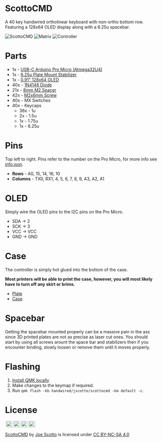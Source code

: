 # ScottoCMD

A 40 key handwired ortholinear keyboard with non-ortho bottom row. Featuring a 128x64 OLED display along with a 6.25u spacebar.

![ScottoCMD](https://user-images.githubusercontent.com/8194147/192900299-f6227d48-331e-4243-8184-eb7e63fac02b.jpg)
![Matrix](https://user-images.githubusercontent.com/8194147/192598876-0521d841-e5e0-4e4a-975f-8156c5917028.jpg)
![Controller](https://user-images.githubusercontent.com/8194147/192900307-a9fc8015-165d-48b0-b433-a629eb0b82c7.jpg)

# Parts

-   1x - [USB-C Arduino Pro Micro (Atmega32U4)](https://amzn.to/3UKt0MH)
-   1x - [6.25u Plate Mount Stabilizer](https://amzn.to/3xUEvHz)
-   1x - [0.91" 128x64 OLED](https://amzn.to/3dLG2ZU)
-   40x - [1N4148 Diode](https://amzn.to/3DMbQZ5)
-   21x - [8mm M2 Spacer](https://amzn.to/3r1xdxO)
-   42x - [M2x6mm Screw](https://amzn.to/3r1xdxO)
-   40x - MX Switches
-   40x - Keycaps
    -   36x - 1u
    -   2x - 1.5u
    -   1x - 1.75u
    -   1x - 6.25u

# Pins

Top left to right. Pins refer to the number on the Pro Micro, for more info see [info.json](QMK/info.json).

-   **Rows** - A0, 15, 14, 16, 10
-   **Columns** - TX0, RX1, 4, 5, 6, 7, 8, 9, A3, A2, A1

# OLED

Simply wire the OLED pins to the I2C pins on the Pro Micro.

-   SDA -> 2
-   SCK -> 3
-   VCC -> VCC
-   GND -> GND

# Case

The controller is simply hot glued into the bottom of the case.

**Most printers will be able to print the case, however, you will most likely have to turn off any skirt or brims.**

-   [Plate](Case/ScottoCMD%20-%20Plate.stl)
-   [Case](Case/ScottoCMD%20-%20Case.stl)

# Spacebar

Getting the spacebar mounted properly can be a massive pain in the ass since 3D printed plates are not as precise as laser cut ones. You should start by using all screws arount the space bar and stabilizers then if you encounter binding, slowly loosen or remove them until it moves properly.

# Flashing

1. [Install QMK locally](https://github.com/qmk/qmk_firmware)
2. Make changes to the keymap if required.
3. Run `qmk flash -kb handwired/jscotto/scottocmd -km default -c`.

# License

<img style="height:22px!important;margin-left:3px;vertical-align:text-bottom;" src="https://mirrors.creativecommons.org/presskit/icons/cc.svg?ref=chooser-v1"><img style="height:22px!important;margin-left:3px;vertical-align:text-bottom;" src="https://mirrors.creativecommons.org/presskit/icons/by.svg?ref=chooser-v1"><img style="height:22px!important;margin-left:3px;vertical-align:text-bottom;" src="https://mirrors.creativecommons.org/presskit/icons/nc.svg?ref=chooser-v1"><img style="height:22px!important;margin-left:3px;vertical-align:text-bottom;" src="https://mirrors.creativecommons.org/presskit/icons/sa.svg?ref=chooser-v1"></a></p>

<p xmlns:cc="http://creativecommons.org/ns#" xmlns:dct="http://purl.org/dc/terms/"><a property="dct:title" rel="cc:attributionURL" href="https://github.com/joe-scotto/scottokeebs/tree/main/ScottoCMD">ScottoCMD</a> by <a rel="cc:attributionURL dct:creator" property="cc:attributionName" href="https://github.com/joe-scotto">Joe Scotto</a> is licensed under <a href="http://creativecommons.org/licenses/by-nc-sa/4.0/?ref=chooser-v1" target="_blank" rel="license noopener noreferrer" style="display:inline-block;">CC BY-NC-SA 4.0
